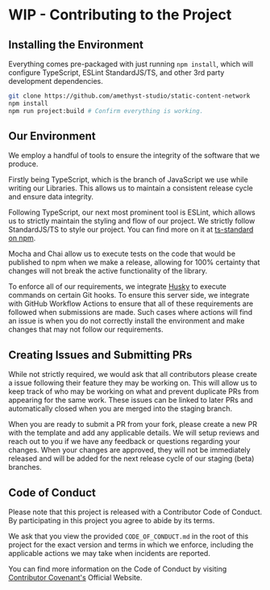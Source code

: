 # WIP - Contributing to the Project

## Installing the Environment

Everything comes pre-packaged with just running `npm install`, which will configure TypeScript, ESLint StandardJS/TS, and other 3rd party development dependencies.

```bash
git clone https://github.com/amethyst-studio/static-content-network
npm install
npm run project:build # Confirm everything is working.
```

## Our Environment

We employ a handful of tools to ensure the integrity of the software that we produce.

Firstly being TypeScript, which is the branch of JavaScript we use while writing our Libraries. This allows us to maintain a consistent release cycle and ensure data integrity.

Following TypeScript, our next most prominent tool is ESLint, which allows us to strictly maintain the styling and flow of our project. We strictly follow StandardJS/TS to style our project. You can find more on it at [ts-standard on npm](https://www.npmjs.com/package/ts-standard).

Mocha and Chai allow us to execute tests on the code that would be published to npm when we make a release, allowing for 100% certainty that changes will not break the active functionality of the library.

To enforce all of our requirements, we integrate [Husky](https://github.com/typicode/husky) to execute commands on certain Git hooks. To ensure this server side, we integrate with GitHub Workflow Actions to ensure that all of these requirements are followed when submissions are made. Such cases where actions will find an issue is when you do not correctly install the environment and make changes that may not follow our requirements.

## Creating Issues and Submitting PRs

While not strictly required, we would ask that all contributors please create a issue following their feature they may be working on. This will allow us to keep track of who may be working on what and prevent duplicate PRs from appearing for the same work. These issues can be linked to later PRs and automatically closed when you are merged into the staging branch.

When you are ready to submit a PR from your fork, please create a new PR with the template and add any applicable details. We will setup reviews and reach out to you if we have any feedback or questions regarding your changes. When your changes are approved, they will not be immediately released and will be added for the next release cycle of our staging (beta) branches.

## Code of Conduct

Please note that this project is released with a Contributor Code of Conduct. By participating in this project you agree to abide by its terms.

We ask that you view the provided `CODE_OF_CONDUCT.md` in the root of this project for the exact version and terms in which we enforce, including the applicable actions we may take when incidents are reported.

You can find more information on the Code of Conduct by visiting [Contributor Covenant's](https://www.contributor-covenant.org/) Official Website.
